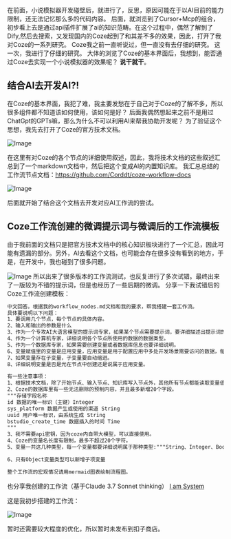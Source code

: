 在前面，小说模拟器开发碰壁后，就进行了，反思，原因可能在于以AI目前的能力限制，还无法记忆那么多的代码内容。
后面，就浏览到了Cursor+Mcp的组合，初步看上去是通过api插件扩展了ai的知识范畴。在这个过程中，偶然了解到了Dify,然后去搜索，又发现国内的Coze起到了和其差不多的效果，因此，打开了我对Coze的一系列研究。
Coze我之前一直听说过，但一直没有去仔细的研究。
这一次，我进行了仔细的研究。
大体的浏览了Coze的基本界面后，我想到，能否通过Coze去实现一个小说模拟器的效果呢？ **说干就干**。
## 结合AI去开发AI?!
在Coze的基本界面，我犯了难，我主要发愁在于自己对于Coze的了解不多，所以很多组件都不知道该如何使用，该如何是好？
后面我偶然想起来之前不是用过ChatGpt的GPTs嘛，那么为什么不可以利用AI来帮我协助开发呢？
为了验证这个思想，我先去打开了Coze的官方技术文档。

![Image](https://github.com/user-attachments/assets/6132eaf9-03ac-4dea-8465-198f012bfc31)

在这里有对Coze的各个节点的详细使用叙述，因此，我将技术文档的这些叙述汇总到了一个markdown文档中，然后把这个变成AI的内置知识库。
我汇总总结的工作流节点文档：https://github.com/Corddt/coze-workflow-docs

![Image](https://github.com/user-attachments/assets/66dee6bc-baf0-474a-8a36-f4a98ebc3781)

后面就开始了结合这个文档去开发对应AI工作流的尝试。

## Coze工作流创建的微调提示词与微调后的工作流模板
由于我前面的文档只是把官方技术文档中的核心知识板块进行了一个汇总，因此可能有遗漏的部分。另外，AI去看这个文档，也可能会存在很多没有看到的地方，于是，在开发中，我也碰到了很多问题。

![Image](https://github.com/user-attachments/assets/6aa77057-566d-4fb7-8db5-01ca8d3b4a67)
所以出来了很多版本的工作流测试，也反复进行了多次试错。最终出来了一版较为不错的提示词，但是也经历了一些后期的微调。
分享一下我试错后的Coze工作流创建模板：
```markdown
中文回答。根据我的workflow_nodes.md文档和我的要求，帮我搭建一套工作流。
具体要说明以下问题：
1、要调用几个节点，每个节点的具体内容。
2、输入和输出的参数是什么
3、作为一个专攻AI大语言模型的提示词专家，如果某个节点需要提示词，要详细描述出提示词的具体内容。
4、作为一个计算机专家，详细说明各个节点所使用的数据的数据类型。
5、作为一个数据库专家，如果需要创建变量或者数据库信息也要详细说明。
6、变量赋值里的变量是应用变量，应用变量是用于配置应用中多处开发场景需要访问的数据，每次新请求均会初始化为默认值。
7、如果变量存在子变量，子变量要自动缩进。
8、详细说明变量是否是光在节点中创建还是说属于应用变量。

有一些注意事项：
1、根据技术文档，除了开始节点、输入节点、知识库写入节点外，其他所有节点都能读取变量值。所以输入节点没有输出的功能,所以输入节点不要给我预设输出功能。输出节点也没有输入功能，所以输出节点不要预设输入功能
2、Coze的数据库里有一些无法删除的预制内容，并且最多新增20个字段。
"""存储字段名称
id 数据的唯一标识（主键）Integer
sys_platform 数据产生或使用的渠道 String
uuid 用户唯一标识，由系统生成 String
bstudio_create_time 数据插入的时间 Time
"""
3、我不需要api密钥，因为coze内自带大模型，可以直接使用。
4、Coze的变量名长度有限制，最多不超过20个字符。
5、变量一共这几种类型，每一个变量都要详细说明属于那种类型:"""String、Integer、Boolean、Number、Object、Array<String>、Array<Integer>、Array<Boolean>、Array<Number>、Array<Object>"""

6、只有Object变量类型可以新增子项变量

整个工作流的宏观情况请用mermaid图表绘制流程图。
```
也分享我创建的工作流（基于Claude 3.7 Sonnet thinking）
[I am System](https://github.com/Corddt/coze-workflow-docs/blob/main/WorkFlowTest/I%20am%20System/I%20am%20System.md)

这是我初步搭建的工作流：

![Image](https://github.com/user-attachments/assets/666c615f-932a-4088-867e-75935a29d147)

暂时还需要较大程度的优化，所以暂时未发布到扣子商店。